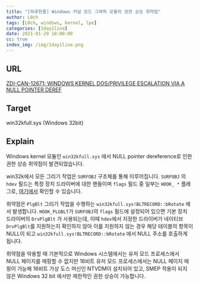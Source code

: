 ```yaml
---
title: "[하루한줄] Windows 커널 모드 그래픽 모듈의 권한 상승 취약점"
author: L0ch
tags: [L0ch, windows, kernel, lpe]
categories: [1day1line]
date: 2021-01-29 18:00:00
cc: true
index_img: /img/1day1line.png
---
```


## URL

[ZDI-CAN-12671: WINDOWS KERNEL DOS/PRIVILEGE ESCALATION VIA A NULL POINTER DEREF](https://www.zerodayinitiative.com/blog/2021/1/27/zdi-can-12671-windows-kernel-dosprivilege-escalation-via-a-null-pointer-deref)

## Target

win32kfull.sys (Windows 32bit)

## Explain
Windows kernel 모듈인 `win32kfull.sys` 에서 NULL pointer dereference로 인한 권한 상승 취약점이 발견되었습니다.

win32k에서 모든 그리기 작업은 `SURFOBJ` 구조체를 통해 이루어집니다. `SURFOBJ` 의 `hdev` 필드는 특정 장치 드라이버에 대한 핸들이며 `flags` 필드 중 일부는 `HOOK_ *` 플래그로, [여기에서](https://docs.microsoft.com/en-us/windows/win32/api/winddi/nf-winddi-engassociatesurface) 확인할 수 있습니다.

취약점은 `PlgBlt` 그리기 작업을 수행하는  `win32kfull.sys!BLTRECORD::bRotate` 에서 발생합니다. `HOOK_PLGBLT`가 `SURFOBJ`의 `flags` 필드에 설정되어 있으면 기본 장치 드라이버의 `DrvPlgBlt` 가 사용되는데, 이때 `hdev`에서 지정한 드라이버가 네이티브 `DrvPlgBlt`를 지원하는지 확인하지 않아 이를 지원하지 않는 경우 해당 테이블의 항목이 NULL이 되고 `win32kfull.sys!BLTRECORD::bRotate` 에서 NULL 주소를 호출하게 됩니다.

취약점을 악용할 때 기본적으로 Windows 시스템에서는 유저 모드 프로세스에서 NULL 페이지를 매핑할 수 없지만 16비트 유저 모드 프로세스에서는 NULL 페이지 매핑이 가능해 16비트 가상 도스 머신인 NTVDM이 설치되어 있고, SMEP 적용이 되지 않은 Windows 32 bit 에서만 제한적인 권한 상승이 가능합니다.


